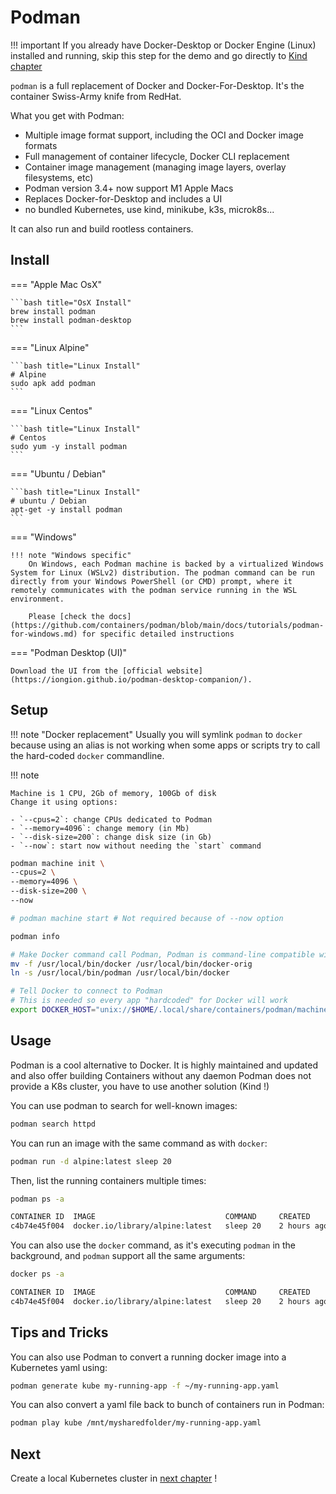 # Podman

!!! important
    If you already have Docker-Desktop or Docker Engine (Linux) installed and running, skip this step for the demo and go directly to [Kind chapter](kind.md)


`podman` is a full replacement of Docker and Docker-For-Desktop. It's the container Swiss-Army knife from RedHat.

What you get with Podman:

- Multiple image format support, including the OCI and Docker image formats
- Full management of container lifecycle, Docker CLI replacement
- Container image management (managing image layers, overlay filesystems, etc)
- Podman version 3.4+ now support M1 Apple Macs
- Replaces Docker-for-Desktop and includes a UI
- no bundled Kubernetes, use kind, minikube, k3s, microk8s...

It can also run and build rootless containers.
## Install

=== "Apple Mac OsX"

    ```bash title="OsX Install"
    brew install podman
    brew install podman-desktop
    ```

=== "Linux Alpine"

    ```bash title="Linux Install"
    # Alpine
    sudo apk add podman
    ```

=== "Linux Centos"

    ```bash title="Linux Install"
    # Centos
    sudo yum -y install podman
    ```

=== "Ubuntu / Debian"

    ```bash title="Linux Install"
    # ubuntu / Debian
    apt-get -y install podman
    ```

=== "Windows"

    !!! note "Windows specific"
        On Windows, each Podman machine is backed by a virtualized Windows System for Linux (WSLv2) distribution. The podman command can be run directly from your Windows PowerShell (or CMD) prompt, where it remotely communicates with the podman service running in the WSL environment.

        Please [check the docs](https://github.com/containers/podman/blob/main/docs/tutorials/podman-for-windows.md) for specific detailed instructions

=== "Podman Desktop (UI)"

    Download the UI from the [official website](https://iongion.github.io/podman-desktop-companion/).


## Setup

!!! note "Docker replacement"
    Usually you will symlink `podman` to `docker` because using an alias is not working when some apps or scripts try to call the hard-coded `docker` commandline.

!!! note

    Machine is 1 CPU, 2Gb of memory, 100Gb of disk
    Change it using options:

    - `--cpus=2`: change CPUs dedicated to Podman
    - `--memory=4096`: change memory (in Mb)
    - `--disk-size=200`: change disk size (in Gb)
    - `--now`: start now without needing the `start` command

```bash
podman machine init \
--cpus=2 \
--memory=4096 \
--disk-size=200 \
--now

# podman machine start # Not required because of --now option

podman info

# Make Docker command call Podman, Podman is command-line compatible with Docker
mv -f /usr/local/bin/docker /usr/local/bin/docker-orig
ln -s /usr/local/bin/podman /usr/local/bin/docker

# Tell Docker to connect to Podman
# This is needed so every app "hardcoded" for Docker will work
export DOCKER_HOST="unix://$HOME/.local/share/containers/podman/machine/podman-machine-default/podman.sock"
```

## Usage

Podman is a cool alternative to Docker. It is highly maintained and updated and also offer building Containers without any daemon
Podman does not provide a K8s cluster, you have to use another solution (Kind !)

You can use podman to search for well-known images: 

```bash
podman search httpd
```

You can run an image with the same command as with `docker`:

```bash
podman run -d alpine:latest sleep 20
```

Then, list the running containers multiple times:

```bash
podman ps -a
```
```bash title="output"
CONTAINER ID  IMAGE                             COMMAND     CREATED      STATUS                 PORTS     NAMES
c4b74e45f004  docker.io/library/alpine:latest   sleep 20    2 hours ago  Up 2 hours ago                   loving_wu
```

You can also use the `docker` command, as it's executing `podman` in the background, and `podman` support all the same arguments:

```bash
docker ps -a
```
```bash title="output"
CONTAINER ID  IMAGE                             COMMAND     CREATED      STATUS                 PORTS     NAMES
c4b74e45f004  docker.io/library/alpine:latest   sleep 20    2 hours ago  Exited (0) 2 hours ago
```

## Tips and Tricks

You can also use Podman to convert a running docker image into a Kubernetes yaml using:

```bash
podman generate kube my-running-app -f ~/my-running-app.yaml
```

You can also convert a yaml file back to bunch of containers run in Podman:

```bash
podman play kube /mnt/mysharedfolder/my-running-app.yaml
```


## Next

Create a local Kubernetes cluster in [next chapter](kind.md) !
